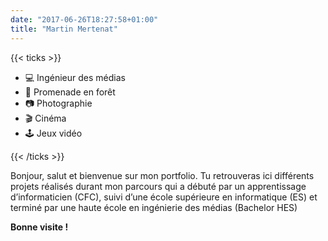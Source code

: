 ```yaml
---
date: "2017-06-26T18:27:58+01:00"
title: "Martin Mertenat"
---
```

{{< ticks >}} 

* 💻   Ingénieur des médias 
* 🌲    Promenade en forêt 
* 📷    Photographie  
* 🎬 Cinéma
* 🕹️ Jeux vidéo 


{{< /ticks >}}

Bonjour, salut et bienvenue sur mon portfolio. Tu retrouveras ici différents projets réalisés durant mon parcours qui a débuté par un apprentissage d’informaticien (CFC), suivi  d’une école supérieure en informatique (ES) et terminé par une haute école en ingénierie des médias (Bachelor HES)

 **Bonne visite !**


